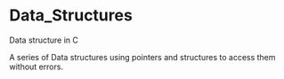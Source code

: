 # Data_Structures
Data structure in C

A series of Data structures using pointers and structures to access them without errors.

